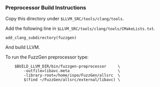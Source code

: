 
### Preprocessor Build Instructions

Copy this directory under `$LLVM_SRC/tools/clang/tools`.

Add the following line in `$LLVM_SRC/tools/clang/tools/CMakeLists.txt`.
```
add_clang_subdirectory(fuzzgen)
```

And build LLVM.

To run the FuzzGen preprocessor type:
```
    $BUILD_LLVM_DIR/bin/fuzzgen-preprocessor     \
        -outfile=libavc.meta                     \
        -library-root=/home/ispo/FuzzGen/allsrc  \ 
        $(find ~/FuzzGen/allsrc/external/libavc) \
```
